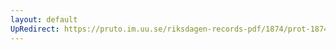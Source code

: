 ```yaml
---
layout: default
UpRedirect: https://pruto.im.uu.se/riksdagen-records-pdf/1874/prot-1874--ak--317/prot-1874--ak--317_008.pdf
---
```

